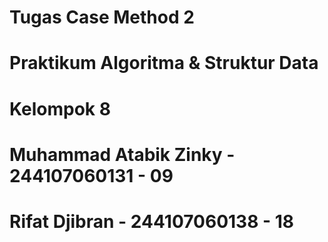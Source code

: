 # Tugas Case Method 2 
# Praktikum Algoritma & Struktur Data

# Kelompok 8
# Muhammad Atabik Zinky - 244107060131 - 09
# Rifat Djibran - 244107060138 - 18